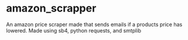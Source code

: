 # amazon_scrapper

An amazon price scraper made that sends emails if a products price has lowered. Made using sb4, python requests, and smtplib
